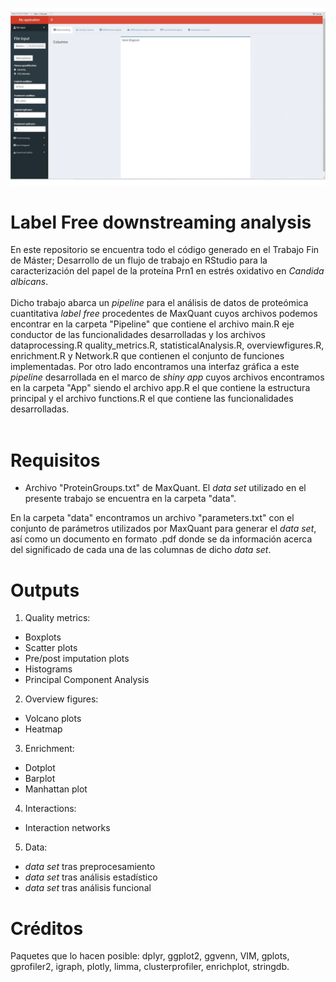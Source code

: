 
 ![Alt text](interface.gif) 
# Label Free downstreaming analysis 
En este repositorio se encuentra todo el código generado en el Trabajo Fin de Máster; Desarrollo de un flujo de trabajo en RStudio para la caracterización del papel de la proteína Prn1 en estrés oxidativo en *Candida albicans*.
<br>
<br>
Dicho trabajo abarca un *pipeline* para el análisis de datos de proteómica cuantitativa *label free* procedentes de MaxQuant cuyos archivos podemos encontrar en la carpeta "Pipeline" que contiene el archivo main.R eje conductor de las funcionalidades desarrolladas y los archivos dataprocessing.R quality_metrics.R, statisticalAnalysis.R, overviewfigures.R, enrichment.R y Network.R que contienen el conjunto de funciones implementadas. Por otro lado encontramos una interfaz gráfica a este *pipeline* desarrollada en el marco de *shiny app* cuyos archivos encontramos en la carpeta "App" siendo el archivo app.R el que contiene la estructura principal y el archivo functions.R el que contiene las funcionalidades desarrolladas.  
<br>
# Requisitos
- Archivo "ProteinGroups.txt" de MaxQuant. El *data set* utilizado en el presente trabajo se encuentra en la carpeta "data".

En la carpeta "data" encontramos un archivo "parameters.txt" con el conjunto de parámetros utilizados por MaxQuant para generar el *data set*, así como un documento en formato .pdf donde se da información acerca del significado de cada una de las columnas de dicho *data set*.
<br>
# Outputs
1. Quality metrics:
- Boxplots
- Scatter plots
- Pre/post imputation plots
- Histograms
- Principal Component Analysis
2. Overview figures:
- Volcano plots
- Heatmap
3. Enrichment:
- Dotplot
- Barplot
- Manhattan plot
4. Interactions:
- Interaction networks
5. Data:
- *data set* tras preprocesamiento
- *data set* tras análisis estadístico
- *data set* tras análisis funcional
# Créditos
Paquetes que lo hacen posible: dplyr, ggplot2, ggvenn, VIM, gplots, gprofiler2, igraph, plotly, limma, clusterprofiler, enrichplot, stringdb.


